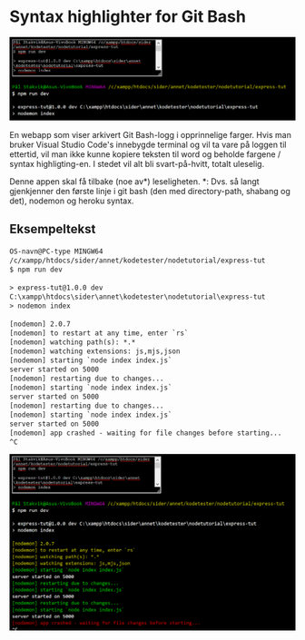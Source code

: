 # Syntax highlighter for Git Bash
![App_interface](images/app.png)

En webapp som viser arkivert Git Bash-logg i opprinnelige farger. Hvis man bruker Visual Studio Code's innebygde terminal og vil ta vare på loggen til ettertid, vil man ikke kunne kopiere teksten til word og beholde fargene / syntax highligting-en. I stedet vil alt bli svart-på-hvitt, totalt uleselig.

Denne appen skal få tilbake (noe av*) leseligheten. *: Dvs. så langt gjenkjenner den første linje i git bash (den med directory-path, shabang og det), nodemon og heroku syntax.

## Eksempeltekst
```
OS-navn@PC-type MINGW64 /c/xampp/htdocs/sider/annet/kodetester/nodetutorial/express-tut
$ npm run dev

> express-tut@1.0.0 dev C:\xampp\htdocs\sider\annet\kodetester\nodetutorial\express-tut
> nodemon index

[nodemon] 2.0.7
[nodemon] to restart at any time, enter `rs`
[nodemon] watching path(s): *.*
[nodemon] watching extensions: js,mjs,json
[nodemon] starting `node index index.js`
server started on 5000
[nodemon] restarting due to changes...
[nodemon] starting `node index index.js`
server started on 5000
[nodemon] restarting due to changes...
[nodemon] starting `node index index.js`
server started on 5000
[nodemon] app crashed - waiting for file changes before starting...
^C
```

![App_results](images/app-results.png)